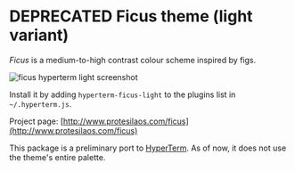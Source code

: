 # DEPRECATED Ficus theme (light variant)

*Ficus* is a medium-to-high contrast colour scheme inspired by figs.

![ficus hyperterm light screenshot](https://raw.githubusercontent.com/protesilaos/prot16/master/ficus/hyperterm/screenshot.png)

Install it by adding `hyperterm-ficus-light` to the plugins list in `~/.hyperterm.js`.

Project page: [http://www.protesilaos.com/ficus](http://www.protesilaos.com/ficus)

This package is a preliminary port to [HyperTerm](https://hyperterm.org/). As of now, it does not use the theme's entire palette.
